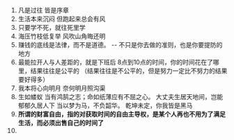1.  凡是过往 皆是序章
2. 生活本来沉闷 但跑起来总会有风
3. 只要学不死，就往死里学
4. 海压竹枝低复举 风吹山角晦还明
5. 赚钱的底线是法律，而不是道德。  -- 不只是你去做的准则，也是你要提防的地方
6. 最能拉开人与人差距的，就是下班后 8点到10点的时间，你的时间花在了哪里，结果往往是公平的 （结果往往是不公平的，但是努力一定比不努力的结果要好得多）
7. 我本将心向明月 奈何明月照沟渠
8. 生如蝼蚁 当有鸿鹄之志；命如纸薄应有不屈之心。
	大丈夫生居天地间，岂能郁郁久居人下
	当以梦为马，不负韶华。
	乾坤未定，你我皆是黑马
9. **所谓的财富自由，指的对获取时间的自由主导权，是某个人再也不用为了满足生活，而必须出售自己的时间了**
10. 